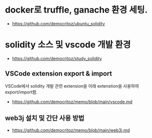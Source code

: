 # docker로 truffle, ganache 환경 세팅.
- https://github.com/democritoz/ubuntu_solidity


# solidity 소스 및 vscode 개발 환경
- https://github.com/democritoz/study_solidity


## VSCode extension export & import
VSCode에서 solidity 개발 관련 extension을 아래 extenstion을 사용하여 export/import함.
- https://github.com/democritoz/memo/blob/main/vscode.md


## web3j 설치 및 간단 사용 방법
- https://github.com/democritoz/memo/blob/main/web3j.md
